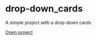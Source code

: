 # drop-down_cards
A simple project with a drop-down cards

[Open project](https://mkotolevsky.github.io/drop-down_cards/)
